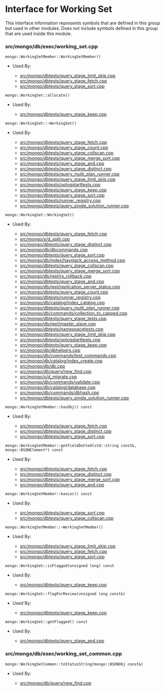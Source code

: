 
# Interface for Working Set
This interface information represents symbols that are defined in this group but used in other modules.  Does not include symbols defined in this group that are used inside this module.

### src/mongo/db/exec/working\_set.cpp

<div></div>

    mongo::WorkingSetMember::WorkingSetMember()

- Used By:

    - [src/mongo/dbtests/query\_stage\_limit\_skip.cpp](../../../../tests/unit\_tests)
    - [src/mongo/dbtests/query\_stage\_fetch.cpp](../../../../tests/unit\_tests)
    - [src/mongo/dbtests/query\_stage\_sort.cpp](../../../../tests/unit\_tests)

<div></div>

    mongo::WorkingSet::allocate()

- Used By:

    - [src/mongo/dbtests/query\_stage\_keep.cpp](../../../../tests/unit\_tests)

<div></div>

    mongo::WorkingSet::~WorkingSet()

- Used By:

    - [src/mongo/dbtests/query\_stage\_fetch.cpp](../../../../tests/unit\_tests)
    - [src/mongo/dbtests/query\_stage\_count.cpp](../../../../tests/unit\_tests)
    - [src/mongo/dbtests/query\_stage\_collscan.cpp](../../../../tests/unit\_tests)
    - [src/mongo/dbtests/query\_stage\_merge\_sort.cpp](../../../../tests/unit\_tests)
    - [src/mongo/dbtests/query\_stage\_and.cpp](../../../../tests/unit\_tests)
    - [src/mongo/dbtests/query\_stage\_distinct.cpp](../../../../tests/unit\_tests)
    - [src/mongo/dbtests/query\_multi\_plan\_runner.cpp](../../../../tests/unit\_tests)
    - [src/mongo/dbtests/query\_stage\_limit\_skip.cpp](../../../../tests/unit\_tests)
    - [src/mongo/dbtests/oplogstarttests.cpp](../../../../tests/unit\_tests)
    - [src/mongo/dbtests/query\_stage\_keep.cpp](../../../../tests/unit\_tests)
    - [src/mongo/dbtests/query\_stage\_sort.cpp](../../../../tests/unit\_tests)
    - [src/mongo/dbtests/runner\_registry.cpp](../../../../tests/unit\_tests)
    - [src/mongo/dbtests/query\_single\_solution\_runner.cpp](../../../../tests/unit\_tests)

<div></div>

    mongo::WorkingSet::WorkingSet()

- Used By:

    - [src/mongo/dbtests/query\_stage\_fetch.cpp](../../../../tests/unit\_tests)
    - [src/mongo/s/d\_split.cpp](../../../../sharding/chunk\_management)
    - [src/mongo/dbtests/query\_stage\_distinct.cpp](../../../../tests/unit\_tests)
    - [src/mongo/db/dbcommands.cpp](../../../../query\_and\_operation\_handling/database\_commands)
    - [src/mongo/dbtests/query\_stage\_sort.cpp](../../../../tests/unit\_tests)
    - [src/mongo/db/index/haystack\_access\_method.cpp](../../../../query\_and\_operation\_handling/indexing)
    - [src/mongo/dbtests/query\_stage\_collscan.cpp](../../../../tests/unit\_tests)
    - [src/mongo/dbtests/query\_stage\_merge\_sort.cpp](../../../../tests/unit\_tests)
    - [src/mongo/db/repl/rs\_rollback.cpp](../../../../replication/data\_sync)
    - [src/mongo/dbtests/query\_stage\_and.cpp](../../../../tests/unit\_tests)
    - [src/mongo/db/repl/replication\_server\_status.cpp](../../../../replication/replica\_set\_state)
    - [src/mongo/dbtests/query\_stage\_count.cpp](../../../../tests/unit\_tests)
    - [src/mongo/dbtests/runner\_registry.cpp](../../../../tests/unit\_tests)
    - [src/mongo/db/catalog/index\_catalog.cpp](../../../../storage/storage\_layer\_structure)
    - [src/mongo/dbtests/query\_multi\_plan\_runner.cpp](../../../../tests/unit\_tests)
    - [src/mongo/db/commands/collection\_to\_capped.cpp](../../../../query\_and\_operation\_handling/database\_commands)
    - [src/mongo/dbtests/query\_stage\_tests.cpp](../../../../tests/unit\_tests)
    - [src/mongo/db/repl/master\_slave.cpp](../../../../replication/master\_slave)
    - [src/mongo/dbtests/namespacetests.cpp](../../../../tests/unit\_tests)
    - [src/mongo/dbtests/query\_stage\_limit\_skip.cpp](../../../../tests/unit\_tests)
    - [src/mongo/dbtests/oplogstarttests.cpp](../../../../tests/unit\_tests)
    - [src/mongo/dbtests/query\_stage\_keep.cpp](../../../../tests/unit\_tests)
    - [src/mongo/db/dbhelpers.cpp](../../../../query\_and\_operation\_handling/client\_and\_operation\_tracking)
    - [src/mongo/db/commands/test\_commands.cpp](../../../../query\_and\_operation\_handling/database\_commands)
    - [src/mongo/db/catalog/index\_create.cpp](../../../../storage/storage\_layer\_structure)
    - [src/mongo/db/db.cpp](../../../../process\_management/mongos\_and\_mongod\_mains)
    - [src/mongo/db/query/new\_find.cpp](../../../../core\_query\_system/query\_system\_entry\_points)
    - [src/mongo/s/d\_migrate.cpp](../../../../sharding/chunk\_management)
    - [src/mongo/db/commands/validate.cpp](../../../../query\_and\_operation\_handling/database\_commands)
    - [src/mongo/db/catalog/database.cpp](../../../../storage/storage\_layer\_structure)
    - [src/mongo/db/commands/dbhash.cpp](../../../../query\_and\_operation\_handling/database\_commands)
    - [src/mongo/dbtests/query\_single\_solution\_runner.cpp](../../../../tests/unit\_tests)

<div></div>

    mongo::WorkingSetMember::hasObj() const

- Used By:

    - [src/mongo/dbtests/query\_stage\_fetch.cpp](../../../../tests/unit\_tests)
    - [src/mongo/dbtests/query\_stage\_distinct.cpp](../../../../tests/unit\_tests)
    - [src/mongo/dbtests/query\_stage\_sort.cpp](../../../../tests/unit\_tests)

<div></div>

    mongo::WorkingSetMember::getFieldDotted(std::string const&, mongo::BSONElement*) const

- Used By:

    - [src/mongo/dbtests/query\_stage\_fetch.cpp](../../../../tests/unit\_tests)
    - [src/mongo/dbtests/query\_stage\_distinct.cpp](../../../../tests/unit\_tests)
    - [src/mongo/dbtests/query\_stage\_merge\_sort.cpp](../../../../tests/unit\_tests)
    - [src/mongo/dbtests/query\_stage\_and.cpp](../../../../tests/unit\_tests)

<div></div>

    mongo::WorkingSetMember::hasLoc() const

- Used By:

    - [src/mongo/dbtests/query\_stage\_sort.cpp](../../../../tests/unit\_tests)
    - [src/mongo/dbtests/query\_stage\_collscan.cpp](../../../../tests/unit\_tests)

<div></div>

    mongo::WorkingSetMember::~WorkingSetMember()

- Used By:

    - [src/mongo/dbtests/query\_stage\_limit\_skip.cpp](../../../../tests/unit\_tests)
    - [src/mongo/dbtests/query\_stage\_fetch.cpp](../../../../tests/unit\_tests)
    - [src/mongo/dbtests/query\_stage\_sort.cpp](../../../../tests/unit\_tests)

<div></div>

    mongo::WorkingSet::isFlagged(unsigned long) const

- Used By:

    - [src/mongo/dbtests/query\_stage\_keep.cpp](../../../../tests/unit\_tests)

<div></div>

    mongo::WorkingSet::flagForReview(unsigned long const&)

- Used By:

    - [src/mongo/dbtests/query\_stage\_keep.cpp](../../../../tests/unit\_tests)

<div></div>

    mongo::WorkingSet::getFlagged() const

- Used By:

    - [src/mongo/dbtests/query\_stage\_and.cpp](../../../../tests/unit\_tests)

### src/mongo/db/exec/working\_set\_common.cpp

<div></div>

    mongo::WorkingSetCommon::toStatusString(mongo::BSONObj const&)

- Used By:

    - [src/mongo/db/query/new\_find.cpp](../../../../core\_query\_system/query\_system\_entry\_points)

